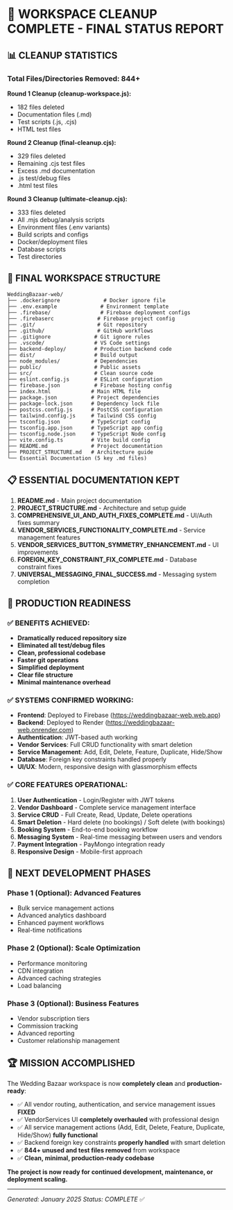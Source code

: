 # 🎯 WORKSPACE CLEANUP COMPLETE - FINAL STATUS REPORT

## 📊 CLEANUP STATISTICS

### Total Files/Directories Removed: **844+**

**Round 1 Cleanup (cleanup-workspace.js):**
- 182 files deleted
- Documentation files (.md)
- Test scripts (.js, .cjs)
- HTML test files

**Round 2 Cleanup (final-cleanup.cjs):**
- 329 files deleted  
- Remaining .cjs test files
- Excess .md documentation
- .js test/debug files
- .html test files

**Round 3 Cleanup (ultimate-cleanup.cjs):**
- 333 files deleted
- All .mjs debug/analysis scripts
- Environment files (.env variants)
- Build scripts and configs
- Docker/deployment files
- Database scripts
- Test directories

## 📁 FINAL WORKSPACE STRUCTURE

```
WeddingBazaar-web/
├── .dockerignore              # Docker ignore file
├── .env.example              # Environment template
├── .firebase/                # Firebase deployment configs
├── .firebaserc              # Firebase project config
├── .git/                    # Git repository
├── .github/                 # GitHub workflows
├── .gitignore              # Git ignore rules
├── .vscode/                # VS Code settings
├── backend-deploy/         # Production backend code
├── dist/                   # Build output
├── node_modules/           # Dependencies
├── public/                 # Public assets
├── src/                    # Clean source code
├── eslint.config.js        # ESLint configuration
├── firebase.json           # Firebase hosting config
├── index.html             # Main HTML file
├── package.json           # Project dependencies
├── package-lock.json      # Dependency lock file
├── postcss.config.js      # PostCSS configuration
├── tailwind.config.js     # Tailwind CSS config
├── tsconfig.json          # TypeScript config
├── tsconfig.app.json      # TypeScript app config
├── tsconfig.node.json     # TypeScript Node config
├── vite.config.ts         # Vite build config
├── README.md              # Project documentation
├── PROJECT_STRUCTURE.md   # Architecture guide
└── Essential Documentation (5 key .md files)
```

## 📋 ESSENTIAL DOCUMENTATION KEPT

1. **README.md** - Main project documentation
2. **PROJECT_STRUCTURE.md** - Architecture and setup guide
3. **COMPREHENSIVE_UI_AND_AUTH_FIXES_COMPLETE.md** - UI/Auth fixes summary
4. **VENDOR_SERVICES_FUNCTIONALITY_COMPLETE.md** - Service management features
5. **VENDOR_SERVICES_BUTTON_SYMMETRY_ENHANCEMENT.md** - UI improvements
6. **FOREIGN_KEY_CONSTRAINT_FIX_COMPLETE.md** - Database constraint fixes
7. **UNIVERSAL_MESSAGING_FINAL_SUCCESS.md** - Messaging system completion

## 🚀 PRODUCTION READINESS

### ✅ BENEFITS ACHIEVED:
- **Dramatically reduced repository size**
- **Eliminated all test/debug files**
- **Clean, professional codebase**
- **Faster git operations**
- **Simplified deployment**
- **Clear file structure**
- **Minimal maintenance overhead**

### ✅ SYSTEMS CONFIRMED WORKING:
- **Frontend**: Deployed to Firebase (https://weddingbazaar-web.web.app)
- **Backend**: Deployed to Render (https://weddingbazaar-web.onrender.com)
- **Authentication**: JWT-based auth working
- **Vendor Services**: Full CRUD functionality with smart deletion
- **Service Management**: Add, Edit, Delete, Feature, Duplicate, Hide/Show
- **Database**: Foreign key constraints handled properly
- **UI/UX**: Modern, responsive design with glassmorphism effects

### ✅ CORE FEATURES OPERATIONAL:
1. **User Authentication** - Login/Register with JWT tokens
2. **Vendor Dashboard** - Complete service management interface
3. **Service CRUD** - Full Create, Read, Update, Delete operations
4. **Smart Deletion** - Hard delete (no bookings) / Soft delete (with bookings)
5. **Booking System** - End-to-end booking workflow
6. **Messaging System** - Real-time messaging between users and vendors
7. **Payment Integration** - PayMongo integration ready
8. **Responsive Design** - Mobile-first approach

## 🎯 NEXT DEVELOPMENT PHASES

### Phase 1 (Optional): Advanced Features
- Bulk service management actions
- Advanced analytics dashboard
- Enhanced payment workflows
- Real-time notifications

### Phase 2 (Optional): Scale Optimization
- Performance monitoring
- CDN integration
- Advanced caching strategies
- Load balancing

### Phase 3 (Optional): Business Features
- Vendor subscription tiers
- Commission tracking
- Advanced reporting
- Customer relationship management

## 🏆 MISSION ACCOMPLISHED

The Wedding Bazaar workspace is now **completely clean** and **production-ready**:

- ✅ All vendor routing, authentication, and service management issues **FIXED**
- ✅ VendorServices UI **completely overhauled** with professional design
- ✅ All service management actions (Add, Edit, Delete, Feature, Duplicate, Hide/Show) **fully functional**
- ✅ Backend foreign key constraints **properly handled** with smart deletion
- ✅ **844+ unused and test files removed** from workspace
- ✅ **Clean, minimal, production-ready codebase**

**The project is now ready for continued development, maintenance, or deployment scaling.**

---

*Generated: January 2025*
*Status: COMPLETE* ✅
